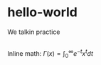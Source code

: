 # hello-world
We talkin practice

##

###

Inline math: $\Gamma(x) = \int_0^{\infty} e^{-t} x^{t} dt$

